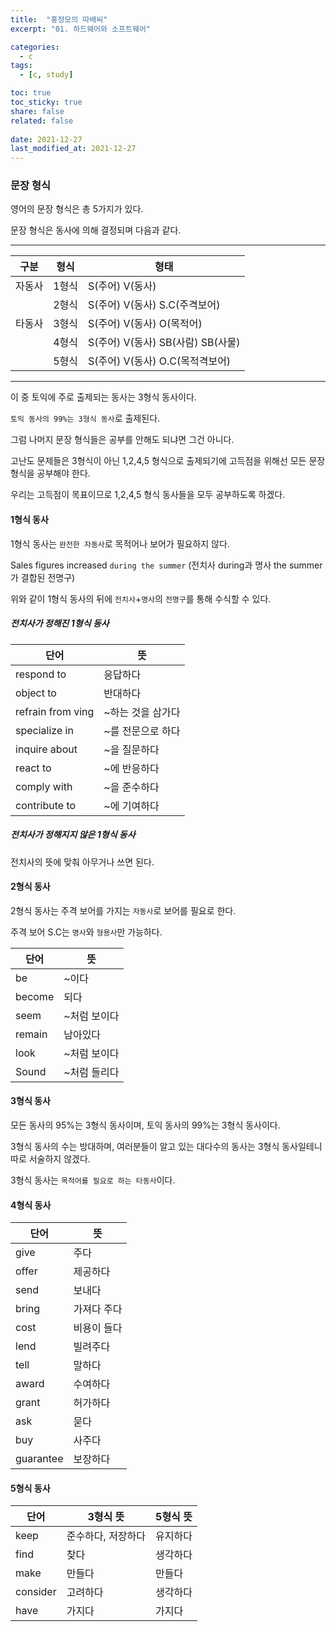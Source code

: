 ```yaml
---
title:  "홍정모의 따배씨"
excerpt: "01. 하드웨어와 소프트웨어"

categories:
  - c
tags:
  - [c, study]

toc: true
toc_sticky: true
share: false
related: false
 
date: 2021-12-27
last_modified_at: 2021-12-27
---
```


### 문장 형식

영어의 문장 형식은 총 5가지가 있다.

문장 형식은 동사에 의해 결정되며 다음과 같다.

------

| 구분   | 형식  | 형태                              |
| ------ | ----- | --------------------------------- |
| 자동사 | 1형식 | S(주어) V(동사)                   |
|        | 2형식 | S(주어) V(동사) S.C(주격보어)     |
| 타동사 | 3형식 | S(주어) V(동사) O(목적어)         |
|        | 4형식 | S(주어) V(동사) SB(사람) SB(사물) |
|        | 5형식 | S(주어) V(동사) O.C(목적격보어)   |

------

이 중 토익에 주로 출제되는 동사는 3형식 동사이다.

`토익 동사의 99%는 3형식 동사`로 출제된다.

그럼 나머지 문장 형식들은 공부를 안해도 되냐면 그건 아니다.

고난도 문제들은 3형식이 아닌 1,2,4,5 형식으로 출제되기에 고득점을 위해선 모든 문장 형식을 공부해야 한다.

우리는 고득점이 목표이므로 1,2,4,5 형식 동사들을 모두 공부하도록 하겠다.

#### 1형식 동사

1형식 동사는 `완전한 자동사`로 목적어나 보어가 필요하지 않다.

Sales figures increased `during the summer` (전치사 during과 명사 the summer가 결합된 전명구)

위와 같이 1형식 동사의 뒤에 `전치사`+`명사`의 `전명구`를 통해 수식할 수 있다.

##### 전치사가 정해진 1형식 동사

| 단어              | 뜻                |
| ----------------- | ----------------- |
| respond to        | 응답하다          |
| object to         | 반대하다          |
| refrain from ving | ~하는 것을 삼가다 |
| specialize in     | ~를 전문으로 하다 |
| inquire about     | ~을 질문하다      |
| react to          | ~에 반응하다      |
| comply with       | ~을 준수하다      |
| contribute to     | ~에 기여하다      |

##### 전치사가 정해지지 않은 1형식 동사

전치사의 뜻에 맞춰 아무거나 쓰면 된다.

#### 2형식 동사

2형식 동사는 주격 보어를 가지는 `자동사`로 보어를 필요로 한다.

주격 보어 S.C는 `명사`와 `형용사`만 가능하다.

| 단어   | 뜻           |
| ------ | ------------ |
| be     | ~이다        |
| become | 되다         |
| seem   | ~처럼 보이다 |
| remain | 남아있다     |
| look   | ~처럼 보이다 |
| Sound  | ~처럼 들리다 |

#### 3형식 동사

모든 동사의 95%는 3형식 동사이며, 토익 동사의 99%는 3형식 동사이다.

3형식 동사의 수는 방대하며, 여러분들이 알고 있는 대다수의 동사는 3형식 동사일테니 따로 서술하지 않겠다.

3형식 동사는 `목적어를 필요로 하는 타동사`이다.

#### 4형식 동사

| 단어      | 뜻          |
| --------- | ----------- |
| give      | 주다        |
| offer     | 제공하다    |
| send      | 보내다      |
| bring     | 가져다 주다 |
| cost      | 비용이 들다 |
| lend      | 빌려주다    |
| tell      | 말하다      |
| award     | 수여하다    |
| grant     | 허가하다    |
| ask       | 묻다        |
| buy       | 사주다      |
| guarantee | 보장하다    |

#### 5형식 동사

| 단어     | 3형식 뜻           | 5형식 뜻 |
| -------- | ------------------ | -------- |
| keep     | 준수하다, 저장하다 | 유지하다 |
| find     | 찾다               | 생각하다 |
| make     | 만들다             | 만들다   |
| consider | 고려하다           | 생각하다 |
| have     | 가지다             | 가지다   |

